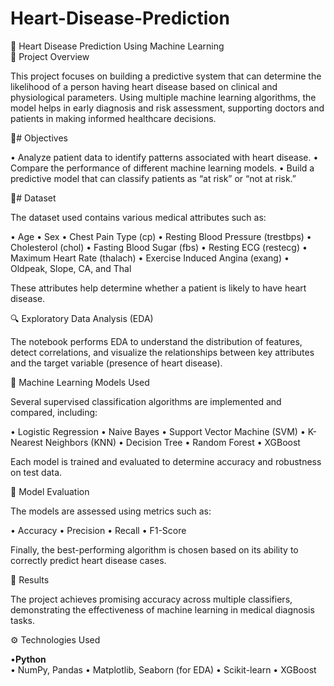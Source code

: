 # Heart-Disease-Prediction
💓 Heart Disease Prediction Using Machine Learning
<br>
📘 Project Overview

This project focuses on building a predictive system that can determine the likelihood of a person having heart disease based on clinical and physiological parameters. Using multiple machine learning algorithms, the model helps in early diagnosis and risk assessment, supporting doctors and patients in making informed healthcare decisions.

🎯# Objectives

•	Analyze patient data to identify patterns associated with heart disease.
•	Compare the performance of different machine learning models.
•	Build a predictive model that can classify patients as “at risk” or “not at risk.”


🧩# Dataset

The dataset used contains various medical attributes such as:

•	Age
•	Sex
•	Chest Pain Type (cp)
•	Resting Blood Pressure (trestbps)
•	Cholesterol (chol)
•	Fasting Blood Sugar (fbs)
•	Resting ECG (restecg)
•	Maximum Heart Rate (thalach)
•	Exercise Induced Angina (exang)
•	Oldpeak, Slope, CA, and Thal


These attributes help determine whether a patient is likely to have heart disease.

🔍 Exploratory Data Analysis (EDA)

The notebook performs EDA to understand the distribution of features, detect correlations, and visualize the relationships between key attributes and the target variable (presence of heart disease).

🤖 Machine Learning Models Used

Several supervised classification algorithms are implemented and compared, including:

•	Logistic Regression
•	Naive Bayes
•	Support Vector Machine (SVM)
•	K-Nearest Neighbors (KNN)
•	Decision Tree
•	Random Forest
•	XGBoost


Each model is trained and evaluated to determine accuracy and robustness on test data.

🧠 Model Evaluation

The models are assessed using metrics such as:

•	Accuracy
•	Precision
•	Recall
•	F1-Score

Finally, the best-performing algorithm is chosen based on its ability to correctly predict heart disease cases.

🏁 Results

The project achieves promising accuracy across multiple classifiers, demonstrating the effectiveness of machine learning in medical diagnosis tasks.

⚙️ Technologies Used

•<b>Python</b>
<br>
•	NumPy, Pandas
•	Matplotlib, Seaborn (for EDA)
•	Scikit-learn
•	XGBoost
